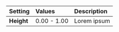 | Setting    | Values      | Description |
| :--------- | :---------- | :---------- |
| **Height** | 0.00 - 1.00 | Lorem ipsum |
